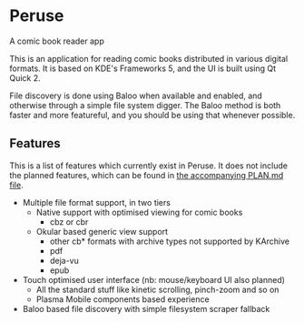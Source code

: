 # Peruse
A comic book reader app

This is an application for reading comic books distributed in various digital
formats. It is based on KDE's Frameworks 5, and the UI is built using Qt Quick 2.

File discovery is done using Baloo when available and enabled, and otherwise
through a simple file system digger. The Baloo method is both faster and more
featureful, and you should be using that whenever possible.

## Features

This is a list of features which currently exist in Peruse. It does not include
the planned features, which can be found in [the accompanying PLAN.md file](PLAN.md).

* Multiple file format support, in two tiers
  * Native support with optimised viewing for comic books
    * cbz or cbr
  * Okular based generic view support
    * other cb* formats with archive types not supported by KArchive
    * pdf
    * deja-vu
    * epub
* Touch optimised user interface (nb: mouse/keyboard UI also planned)
  * All the standard stuff like kinetic scrolling, pinch-zoom and so on
  * Plasma Mobile components based experience
* Baloo based file discovery with simple filesystem scraper fallback
